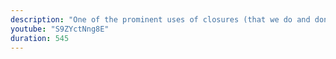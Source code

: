 ```yaml
---
description: "One of the prominent uses of closures (that we do and don't even recognise it) is when we use callbacks in JavaScript. Learn how closures apply there." 
youtube: "S9ZYctNng8E" 
duration: 545 
---
```

